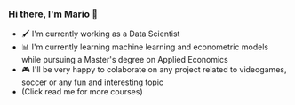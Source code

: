 ### Hi there, I'm Mario 👋

- 🖌 I'm currently working as a Data Scientist 
- 📊 I'm currently learning machine learning and econometric models while pursuing a Master's degree on Applied Economics
- 🎮 I'll be very happy to colaborate on any project related to videogames, soccer or any fun and interesting topic
- (Click read me for more courses)  
<!--
**moemedina/moemedina** is a ✨ _special_ ✨ repository because its `README.md` (this file) appears on your GitHub profile.
https://github.com/tereom/fundamentos-2023 --- TERE
https://github.com/felipegonzalez --- FELIPE 
-->
